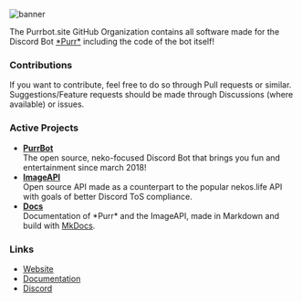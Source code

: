 [banner]: https://purrbot.site/assets/img/github/purrbot-site.webp

[website]: https://purrbot.site
[documentation]: https://docs.purrbot.site
[discord]: https://purrbot.site/discord
[mkdocs]: https://www.mkdocs.org

[purrbot]: https://github.com/purrbot-site/PurrBot
[imageapi]: https://github.com/purrbot-site/ImageAPI
[docs]: https://github.com/purrbot-site/Docs

<!-- Start of Readme -->

![banner]

The Purrbot.site GitHub Organization contains all software made for the Discord Bot [\*Purr*][website] including the code of the bot itself!

### Contributions
If you want to contribute, feel free to do so through Pull requests or similar.  
Suggestions/Feature requests should be made through Discussions (where available) or issues.

### Active Projects
- **[PurrBot]**  
  The open source, neko-focused Discord Bot that brings you fun and entertainment since march 2018!
- **[ImageAPI]**  
  Open source API made as a counterpart to the popular nekos.life API with goals of better Discord ToS compliance.
- **[Docs]**  
  Documentation of \*Purr* and the ImageAPI, made in Markdown and build with [MkDocs].

### Links
- [Website]
- [Documentation]
- [Discord]
